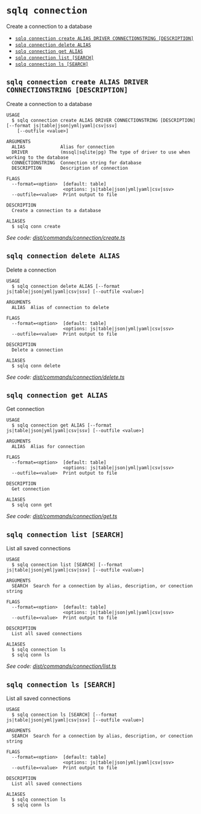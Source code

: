 `sqlq connection`
=================

Create a connection to a database

* [`sqlq connection create ALIAS DRIVER CONNECTIONSTRING [DESCRIPTION]`](#sqlq-connection-create-alias-driver-connectionstring-description)
* [`sqlq connection delete ALIAS`](#sqlq-connection-delete-alias)
* [`sqlq connection get ALIAS`](#sqlq-connection-get-alias)
* [`sqlq connection list [SEARCH]`](#sqlq-connection-list-search)
* [`sqlq connection ls [SEARCH]`](#sqlq-connection-ls-search)

## `sqlq connection create ALIAS DRIVER CONNECTIONSTRING [DESCRIPTION]`

Create a connection to a database

```
USAGE
  $ sqlq connection create ALIAS DRIVER CONNECTIONSTRING [DESCRIPTION] [--format js|table|json|yml|yaml|csv|ssv]
    [--outfile <value>]

ARGUMENTS
  ALIAS             Alias for connection
  DRIVER            (mssql|sqlite|pg) The type of driver to use when working to the database
  CONNECTIONSTRING  Connection string for database
  DESCRIPTION       Description of connection

FLAGS
  --format=<option>  [default: table]
                     <options: js|table|json|yml|yaml|csv|ssv>
  --outfile=<value>  Print output to file

DESCRIPTION
  Create a connection to a database

ALIASES
  $ sqlq conn create
```

_See code: [dist/commands/connection/create.ts](https://github.com/nabeelvalley/sqlq/blob/v0.0.0/dist/commands/connection/create.ts)_

## `sqlq connection delete ALIAS`

Delete a connection

```
USAGE
  $ sqlq connection delete ALIAS [--format js|table|json|yml|yaml|csv|ssv] [--outfile <value>]

ARGUMENTS
  ALIAS  Alias of connection to delete

FLAGS
  --format=<option>  [default: table]
                     <options: js|table|json|yml|yaml|csv|ssv>
  --outfile=<value>  Print output to file

DESCRIPTION
  Delete a connection

ALIASES
  $ sqlq conn delete
```

_See code: [dist/commands/connection/delete.ts](https://github.com/nabeelvalley/sqlq/blob/v0.0.0/dist/commands/connection/delete.ts)_

## `sqlq connection get ALIAS`

Get connection

```
USAGE
  $ sqlq connection get ALIAS [--format js|table|json|yml|yaml|csv|ssv] [--outfile <value>]

ARGUMENTS
  ALIAS  Alias for connection

FLAGS
  --format=<option>  [default: table]
                     <options: js|table|json|yml|yaml|csv|ssv>
  --outfile=<value>  Print output to file

DESCRIPTION
  Get connection

ALIASES
  $ sqlq conn get
```

_See code: [dist/commands/connection/get.ts](https://github.com/nabeelvalley/sqlq/blob/v0.0.0/dist/commands/connection/get.ts)_

## `sqlq connection list [SEARCH]`

List all saved connections

```
USAGE
  $ sqlq connection list [SEARCH] [--format js|table|json|yml|yaml|csv|ssv] [--outfile <value>]

ARGUMENTS
  SEARCH  Search for a connection by alias, description, or conection string

FLAGS
  --format=<option>  [default: table]
                     <options: js|table|json|yml|yaml|csv|ssv>
  --outfile=<value>  Print output to file

DESCRIPTION
  List all saved connections

ALIASES
  $ sqlq connection ls
  $ sqlq conn ls
```

_See code: [dist/commands/connection/list.ts](https://github.com/nabeelvalley/sqlq/blob/v0.0.0/dist/commands/connection/list.ts)_

## `sqlq connection ls [SEARCH]`

List all saved connections

```
USAGE
  $ sqlq connection ls [SEARCH] [--format js|table|json|yml|yaml|csv|ssv] [--outfile <value>]

ARGUMENTS
  SEARCH  Search for a connection by alias, description, or conection string

FLAGS
  --format=<option>  [default: table]
                     <options: js|table|json|yml|yaml|csv|ssv>
  --outfile=<value>  Print output to file

DESCRIPTION
  List all saved connections

ALIASES
  $ sqlq connection ls
  $ sqlq conn ls
```
